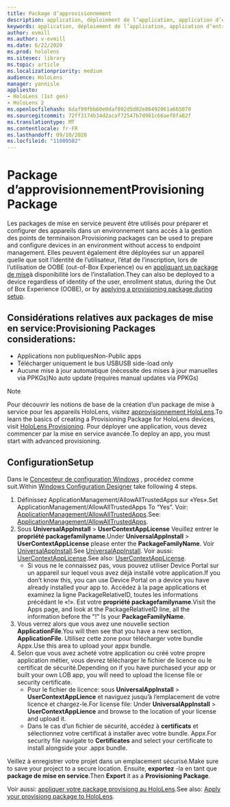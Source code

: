 ```yaml
---
title: Package d’approvisionnement
description: application, déploiement de l’application, application d’entreprise demployment, approvisionnement
keywords: application, déploiement de l’application, application d’entreprise demployment, approvisionnement
author: evmill
ms.author: v-evmill
ms.date: 6/22/2020
ms.prod: hololens
ms.sitesec: library
ms.topic: article
ms.localizationpriority: medium
audience: HoloLens
manager: yannisle
appliesto:
- HoloLens (1st gen)
- HoloLens 2
ms.openlocfilehash: 6daf99fbb60e0daf892d5d02e86492061a665070
ms.sourcegitcommit: 72ff3174b34d2acaf72547b7d981c66aef8fa82f
ms.translationtype: MT
ms.contentlocale: fr-FR
ms.lasthandoff: 09/10/2020
ms.locfileid: "11009502"
---
```

# <span data-ttu-id="d165c-104">Package d’approvisionnement</span><span class="sxs-lookup"><span data-stu-id="d165c-104">Provisioning Package</span></span>

<span data-ttu-id="d165c-105">Les packages de mise en service peuvent être utilisés pour préparer et configurer des appareils dans un environnement sans accès à la gestion des points de terminaison.</span><span class="sxs-lookup"><span data-stu-id="d165c-105">Provisioning packages can be used to prepare and configure devices in an environment without access to endpoint management.</span></span> <span data-ttu-id="d165c-106">Elles peuvent également être déployées sur un appareil quelle que soit l’identité de l’utilisateur, l’état de l’inscription, lors de l’utilisation de OOBE (out-of-Box Experience) ou en [appliquant un package de mise](https://docs.microsoft.com/hololens/hololens-provisioning##apply-a-provisioning-package-to-hololens-during-setup)à disponibilité lors de l’installation.</span><span class="sxs-lookup"><span data-stu-id="d165c-106">They can also be deployed to a device regardless of identity of the user, enrollment status, during the Out of Box Experience (OOBE), or by [applying a provisioning package during setup](https://docs.microsoft.com/hololens/hololens-provisioning##apply-a-provisioning-package-to-hololens-during-setup).</span></span>

## <span data-ttu-id="d165c-107">Considérations relatives aux packages de mise en service:</span><span class="sxs-lookup"><span data-stu-id="d165c-107">Provisioning Packages considerations:</span></span>
* <span data-ttu-id="d165c-108">Applications non publiques</span><span class="sxs-lookup"><span data-stu-id="d165c-108">Non-Public apps</span></span>
* <span data-ttu-id="d165c-109">Télécharger uniquement le bus USB</span><span class="sxs-lookup"><span data-stu-id="d165c-109">USB side-load only</span></span>
* <span data-ttu-id="d165c-110">Aucune mise à jour automatique (nécessite des mises à jour manuelles via PPKGs)</span><span class="sxs-lookup"><span data-stu-id="d165c-110">No auto update (requires manual updates via PPKGs)</span></span>

> [!NOTE] 
> <span data-ttu-id="d165c-111">Pour découvrir les notions de base de la création d’un package de mise à service pour les appareils HoloLens, visitez [approvisionnement HoloLens](https://docs.microsoft.com/hololens/hololens-provisioning).</span><span class="sxs-lookup"><span data-stu-id="d165c-111">To learn the basics of creating a Provisioning Package for HoloLens devices, visit [HoloLens Provisioning](https://docs.microsoft.com/hololens/hololens-provisioning).</span></span> <span data-ttu-id="d165c-112">Pour déployer une application, vous devez commencer par la mise en service avancée.</span><span class="sxs-lookup"><span data-stu-id="d165c-112">To deploy an app, you must start with advanced provisioning.</span></span> 

## <span data-ttu-id="d165c-113">Configuration</span><span class="sxs-lookup"><span data-stu-id="d165c-113">Setup</span></span>

<span data-ttu-id="d165c-114">Dans le [Concepteur de configuration Windows](https://www.microsoft.com/store/productId/9NBLGGH4TX22) , procédez comme suit.</span><span class="sxs-lookup"><span data-stu-id="d165c-114">Within [Windows Configuration Designer](https://www.microsoft.com/store/productId/9NBLGGH4TX22) take following 4 steps.</span></span>

1. <span data-ttu-id="d165c-115">Définissez ApplicationManagement/AllowAllTrustedApps sur «Yes».</span><span class="sxs-lookup"><span data-stu-id="d165c-115">Set ApplicationManagement/AllowAllTrustedApps To “Yes”.</span></span> <span data-ttu-id="d165c-116">Voir: [ApplicationManagement/AllowAllTrustedApps](https://docs.microsoft.com/windows/client-management/mdm/policy-csp-applicationmanagement#applicationmanagement-allowalltrustedapps).</span><span class="sxs-lookup"><span data-stu-id="d165c-116">See: [ApplicationManagement/AllowAllTrustedApps](https://docs.microsoft.com/windows/client-management/mdm/policy-csp-applicationmanagement#applicationmanagement-allowalltrustedapps).</span></span>
2. <span data-ttu-id="d165c-117">Sous **UniversalAppInstall**  >  **UserContextAppLicense** Veuillez entrer le **propriété packagefamilyname**.</span><span class="sxs-lookup"><span data-stu-id="d165c-117">Under **UniversalAppInstall** > **UserContextAppLicense** please enter the **PackageFamilyName**.</span></span> <span data-ttu-id="d165c-118">Voir [UniversalAppInstall](https://docs.microsoft.com/windows/configuration/wcd/wcd-universalappinstall).</span><span class="sxs-lookup"><span data-stu-id="d165c-118">See [UniversalAppInstall](https://docs.microsoft.com/windows/configuration/wcd/wcd-universalappinstall).</span></span> <span data-ttu-id="d165c-119">Voir aussi: [UserContextAppLicense](https://docs.microsoft.com/windows/configuration/wcd/wcd-universalappinstall#usercontextapplicense).</span><span class="sxs-lookup"><span data-stu-id="d165c-119">See also: [UserContextAppLicense](https://docs.microsoft.com/windows/configuration/wcd/wcd-universalappinstall#usercontextapplicense).</span></span>
    - <span data-ttu-id="d165c-120">Si vous ne le connaissez pas, vous pouvez utiliser Device Portal sur un appareil sur lequel vous avez déjà installé votre application.</span><span class="sxs-lookup"><span data-stu-id="d165c-120">If you don’t know this, you can use Device Portal on a device you have already installed your app to.</span></span> <span data-ttu-id="d165c-121">Accédez à la page applications et examinez la ligne PackageRelativeID, toutes les informations précédant le «!». Est votre **propriété packagefamilyname**.</span><span class="sxs-lookup"><span data-stu-id="d165c-121">Visit the Apps page, and look at the PackageRelativeID line, all the information before the "!" Is your **PackageFamilyName**.</span></span>
3. <span data-ttu-id="d165c-122">Vous verrez alors que vous avez une nouvelle section **ApplicationFile**.</span><span class="sxs-lookup"><span data-stu-id="d165c-122">You will then see that you have a new section, **ApplicationFile**.</span></span> <span data-ttu-id="d165c-123">Utilisez cette zone pour télécharger votre bundle Appx.</span><span class="sxs-lookup"><span data-stu-id="d165c-123">Use this area to upload your appx bundle.</span></span> 
4. <span data-ttu-id="d165c-124">Selon que vous avez acheté votre application ou créé votre propre application métier, vous devrez télécharger le fichier de licence ou le certificat de sécurité.</span><span class="sxs-lookup"><span data-stu-id="d165c-124">Depending on if you have purchased your app or built your own LOB app, you will need to upload the license file or security certificate.</span></span>
    - <span data-ttu-id="d165c-125">Pour le fichier de licence: sous **UniversalAppInstall**  >  **UserContextAppLience** et naviguez jusqu’à l’emplacement de votre licence et chargez-le.</span><span class="sxs-lookup"><span data-stu-id="d165c-125">For license file: Under **UniversalAppInstall** > **UserContextAppLience** and browse to the location of your license and upload it.</span></span> 
    - <span data-ttu-id="d165c-126">Dans le cas d’un fichier de sécurité, accédez à **certificats** et sélectionnez votre certificat à installer avec votre bundle. Appx.</span><span class="sxs-lookup"><span data-stu-id="d165c-126">For security file navigate to **Certificates** and select your certificate to install alongside your .appx bundle.</span></span> 

<span data-ttu-id="d165c-127">Veillez à enregistrer votre projet dans un emplacement sécurisé.</span><span class="sxs-lookup"><span data-stu-id="d165c-127">Make sure to save your project to a secure location.</span></span> <span data-ttu-id="d165c-128">Ensuite, **exportez** -la en tant que **package de mise en service**.</span><span class="sxs-lookup"><span data-stu-id="d165c-128">Then **Export** it as a **Provisioning Package**.</span></span>  
    
<span data-ttu-id="d165c-129">Voir aussi: [appliquer votre package provisiong au HoloLens](https://docs.microsoft.com/hololens/hololens-provisioning#apply-a-provisioning-package-to-hololens-during-setup).</span><span class="sxs-lookup"><span data-stu-id="d165c-129">See also: [Apply your provisiong package to HoloLens](https://docs.microsoft.com/hololens/hololens-provisioning#apply-a-provisioning-package-to-hololens-during-setup).</span></span>
